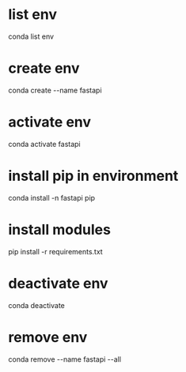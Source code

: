 # list env
conda list env

# create env
conda create --name fastapi

# activate env
conda activate fastapi

# install pip in environment
conda install -n fastapi pip

# install modules
pip install -r requirements.txt


# deactivate env
conda deactivate

# remove env
conda remove --name fastapi --all